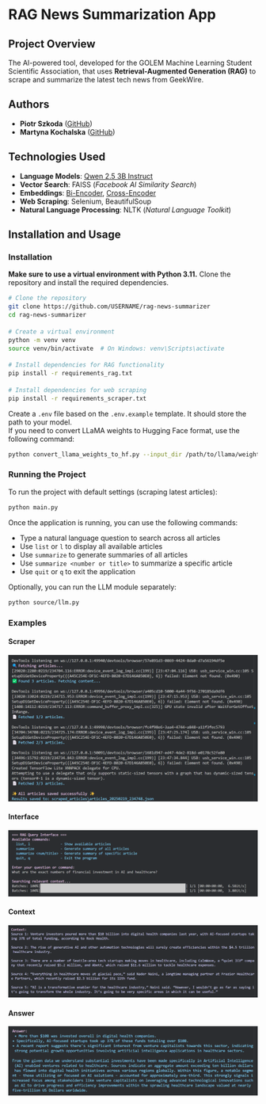 # RAG News Summarization App

## Project Overview

The AI-powered tool, developed for the GOLEM Machine Learning Student Scientific Association, that uses **Retrieval-Augmented Generation (RAG)** to scrape and summarize the latest tech news from GeekWire.

## Authors
-   **Piotr Szkoda** ([GitHub](https://github.com/PhoXinuS))
-   **Martyna Kochalska** ([GitHub](https://github.com/pyskaa0506))

## Technologies Used

-   **Language Models**: [Qwen 2.5 3B Instruct](https://huggingface.co/Qwen/Qwen2.5-3B-Instruct)
-   **Vector Search**: FAISS (*Facebook AI Similarity Search*)
-   **Embeddings**: [Bi-Encoder](https://huggingface.co/sentence-transformers/all-MiniLM-L6-v2), [Cross-Encoder](https://huggingface.co/cross-encoder/ms-marco-MiniLM-L-6-v2) 
-   **Web Scraping**: Selenium, BeautifulSoup
-   **Natural Language Processing**: NLTK (*Natural Language Toolkit*)

## Installation and Usage

### Installation
**Make sure to use a virtual environment with Python 3.11.**
Clone the repository and install the required dependencies.


```bash
# Clone the repository
git clone https://github.com/USERNAME/rag-news-summarizer
cd rag-news-summarizer

# Create a virtual environment
python -m venv venv
source venv/bin/activate  # On Windows: venv\Scripts\activate

# Install dependencies for RAG functionality
pip install -r requirements_rag.txt

# Install dependencies for web scraping
pip install -r requirements_scraper.txt
```
Create a `.env` file based on the `.env.example` template. It should store the path to your model.  
If you need to convert LLaMA weights to Hugging Face format, use the following command:

```bash
python convert_llama_weights_to_hf.py --input_dir /path/to/llama/weights --model_size 7B --output_dir ./models/llama-7b-hf
```

### Running the Project

To run the project with default settings (scraping latest articles):

```bash
python main.py
```

Once the application is running, you can use the following commands:

-   Type a natural language question to search across all articles
-   Use `list` or `l` to display all available articles
-   Use `summarize` to generate summaries of all articles
-   Use `summarize <number or title>` to summarize a specific article
-   Use `quit` or `q` to exit the application

Optionally, you can run the LLM module separately:
```bash
python source/llm.py
```
### Examples
#### Scraper
![Scraper](https://raw.githubusercontent.com/PhoXinuS/RAG-News-Summarization/refs/heads/main/presentation/image1.png)
#### Interface
![Interface](https://github.com/PhoXinuS/RAG-News-Summarization/blob/main/presentation/image3.png?raw=true)
#### Context
![Context](https://raw.githubusercontent.com/PhoXinuS/RAG-News-Summarization/refs/heads/main/presentation/image2.png)
#### Answer
![Answer](https://github.com/PhoXinuS/RAG-News-Summarization/blob/main/presentation/image4.png?raw=true)
